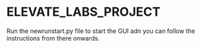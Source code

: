 # ELEVATE_LABS_PROJECT

Run the newrunstart.py file to start the GUI adn you can follow the instructions from there onwards.

